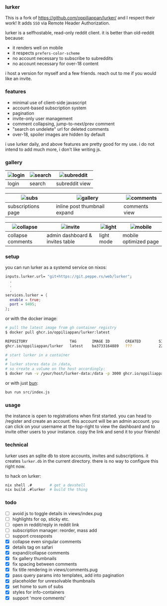 ### lurker

This is a fork of https://github.com/oppiliappan/lurker/ and I respect their work! It adds `SSO` via Remote Header Authorization.

lurker is a selfhostable, read-only reddit client. it is
better than old-reddit because:

- it renders well on mobile
- it respects `prefers-color-scheme`
- no account necessary to subscribe to subreddits
- no account necessary for over-18 content

i host a version for myself and a few friends. reach out to
me if you would like an invite. 

### features

- minimal use of client-side javascript
- account-based subscription system
- pagination
- invite-only user management
- comment collapsing, jump-to-next/prev comment
- "search on undelete" url for deleted comments
- over-18, spoiler images are hidden by default

i use lurker daily, and above features are pretty good for
my use. i do not intend to add much more, i don't like
writing js.

### gallery

| ![login](./img/login.png) | ![search](./img/search.png)      | ![subreddit](./img/subreddit.png) |
| ------------------------- | -------------------------------- | --------------------------------- |
| login                     | search                           | subreddit view                    |

| ![subs](./img/subs.png)   | ![gallery](./img/gallery.png)    | ![comments](./img/comments.png)   |
| ------------------------- | -------------------------------- | --------------------------------- |
| subscriptions page        | inline post thumbnail expand     | comments view                     |

| ![collapse](./img/collapse.png) | ![invite](./img/invite.png)      | ![light](./img/light.png)  | ![mobile](./img/mobile.png) |
| ------------------------------- | -------------------------------- | -------------------------- | --------------------------- |
| collapse comments               | admin dashboard & invites table  | light mode                 | mobile optimized page       |

### setup

you can run lurker as a systemd service on nixos:

```nix
inputs.lurker.url= "git+https://git.peppe.rs/web/lurker";
  .
  .
  .
services.lurker = {
  enable = true;
  port = 9495;
};
```

or with the docker image:

```bash
# pull the latest image from gh container registry
$ docker pull ghcr.io/oppiliappan/lurker:latest

REPOSITORY                   TAG       IMAGE ID       CREATED        SIZE
ghcr.io/oppiliappan/lurker   latest    ba3733164889   ???            227MB

# start lurker in a container
#
# lurker stores data in /data,
# so create a volume on the host accordingly:
$ docker run -v /your/host/lurker-data:/data -p 3000 ghcr.io/oppiliappan/lurker:latest
```

or with just [bun](https://bun.sh/):

```bash
bun run src/index.js 
```

### usage

the instance is open to registrations when first started.
you can head to /register and create an account. this
account will be an admin account. you can click on your
username at the top-right to view the dashboard and to
invite other users to your instance. copy the link and send
it to your friends!

### technical

lurker uses an sqlite db to store accounts, invites and
subscriptions. it creates `lurker.db` in the current
directory. there is no way to configure this right now.

to hack on lurker:

```bash
nix shell .#        # get a devshell
nix build .#lurker  # build the thing
```

### todo

- [ ] avoid js to toggle details in views/index.pug
- [ ] highlights for op, sticky etc.
- [ ] open in reddit/reply in reddit link
- [ ] subscription manager: reorder, mass add
- [ ] support crossposts
- [x] collapse even singular comments
- [x] details tag on safari
- [x] expand/collapse comments
- [x] fix gallery thumbnails
- [x] fix spacing between comments
- [x] fix title rendering in views/comments.pug
- [x] pass query params into templates, add into pagination
- [x] placeholder for unresolvable thumbnails
- [x] set home to sum of subs
- [x] styles for info-containers
- [x] support 'more comments'
